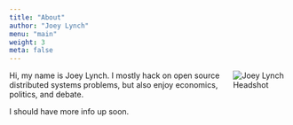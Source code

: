 ```yaml
---
title: "About"
author: "Joey Lynch"
menu: "main"
weight: 3
meta: false
---
```


[<img src="/img/jolynch.png" style="max-width:20%;min-width:60px;float:right;" alt="Joey Lynch Headshot"/>](https://jolynch.github.io)

Hi, my name is Joey Lynch. I mostly hack on open source distributed systems
problems, but also enjoy economics, politics, and debate.









I should have more info up soon.

